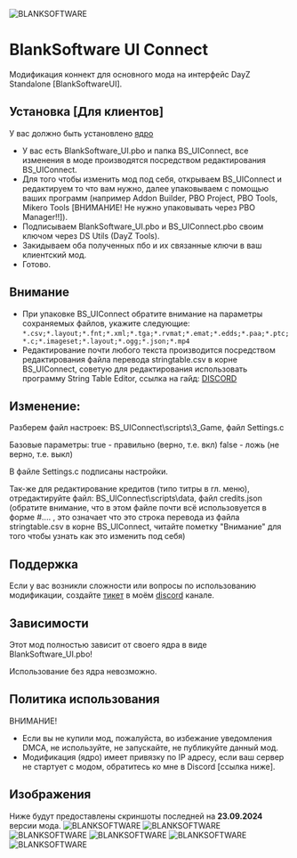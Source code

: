 ![BLANKSOFTWARE](https://i.postimg.cc/Nf5H6wph/download4.gif)
# BlankSoftware UI Connect
Модификация коннект для основного мода на интерфейс DayZ Standalone [BlankSoftwareUI]. <!-- описание репозитория -->

<!--Установка-->
## Установка [Для клиентов]
У вас должно быть установлено [ядро](https://discord.gg/xt2GGzfFY7)

- У вас есть BlankSoftware_UI.pbo и папка BS_UIConnect, все изменения в моде производятся посредством редактирования BS_UIConnect.
- Для того чтобы изменить мод под себя, открываем BS_UIConnect и редактируем то что вам нужно, далее упаковываем с помощью ваших программ (например Addon Builder, PBO Project, PBO Tools, Mikero Tools [ВНИМАНИЕ! Не нужно упаковывать через PBO Manager!!]).
- Подписываем BlankSoftware_UI.pbo и BS_UIConnect.pbo своим ключом через DS Utils (DayZ Tools).
- Закидываем оба полученных пбо и их связанные ключи в ваш клиентский мод.
- Готово.

<!--Пользовательская документация-->
## Внимание
- При упаковке BS_UIConnect обратите внимание на параметры сохраняемых файлов, укажите следующие:
```*.csv;*.layout;*.fnt;*.xml;*.tga;*.rvmat;*.emat;*.edds;*.paa;*.ptc;*.c;*.imageset;*.layout;*.ogg;*.json;*.mp4```
- Редактирование почти любого текста производится посредством редактирования файла перевода stringtable.csv в корне BS_UIConnect,
советую для редактирования использовать программу String Table Editor, ссылка на гайд: [DISCORD](https://discord.com/channels/1201511657990520872/1224962901975240774)

<!-- Измнение -->
## Изменение:
Разберем файл настроек:
BS_UIConnect\scripts\3_Game\, файл Settings.c

Базовые параметры:
true - правильно (верно, т.е. вкл)
false - ложь (не верно, т.е. выкл)

В файле Settings.c подписаны настройки.

Так-же для редактирование кредитов (типо титры в гл. меню), отредактируйте файл:
BS_UIConnect\scripts\data\, файл credits.json
(обратите внимание, что в этом файле почти всё использовуется в форме #.... , это означает что это строка перевода из файла stringtable.csv в корне BS_UIConnect,
читайте пометку "Внимание" для того чтобы узнать как это изменить под себя)

<!--Поддержка-->
## Поддержка
Если у вас возникли сложности или вопросы по использованию модификации, создайте 
[тикет](https://discord.com/channels/1201511657990520872/1201549016136163429) в моём [discord](https://discord.gg/xt2GGzfFY7) канале.

<!--зависимости-->
## Зависимости
Этот мод полностью зависит от своего ядра в виде BlankSoftware_UI.pbo!


Использование без ядра невозможно.

<!-- Использование -->
## Политика использования

ВНИМАНИЕ!
- Если вы не купили мод, пожалуйста, во избежание уведомления DMCA, не используйте, не запускайте, не публикуйте данный мод.
- Модификация (ядро) имеет привязку по IP адресу, если ваш сервер не стартует с модом, обратитесь ко мне в Discord [ссылка ниже].

## Изображения
Ниже будут предоставлены скриншоты последней на **23.09.2024** версии мода.
![BLANKSOFTWARE](https://i.postimg.cc/CxcYjJsz/1.png)
![BLANKSOFTWARE](https://i.postimg.cc/FK1vGcTG/Day-Z-Screenshot-2024-08-21-19-33-16-14.png)
![BLANKSOFTWARE](https://i.postimg.cc/X7TYrsx3/Day-Z-Screenshot-2024-08-21-19-33-35-17.png)
![BLANKSOFTWARE](https://i.postimg.cc/bJ2ntZbF/Day-Z-Screenshot-2024-08-21-19-44-05-51.png)
![BLANKSOFTWARE](https://i.postimg.cc/vm4gJ4PH/Day-Z-Screenshot-2024-08-21-19-44-14-62.png)
![BLANKSOFTWARE](https://i.postimg.cc/fyc0818c/Day-Z-Screenshot-2024-08-21-19-44-23-12.png)
